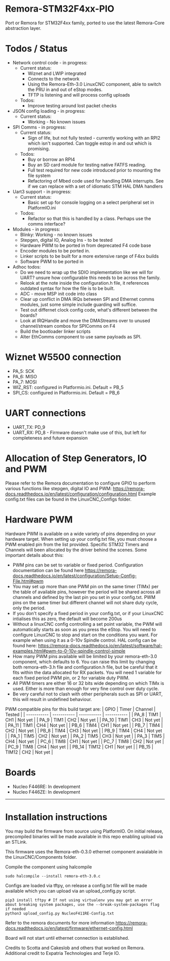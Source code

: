 # Remora-STM32F4xx-PIO
Port or Remora for STM32F4xx family, ported to use the latest Remora-Core abstraction layer.

# Todos / Status
- Network control code - in progress:
    - Current status:
        - Wiznet and LWIP integrated
        - Connects to the network
        - Using the Remora-Eth-3.0 LinuxCNC component, able to switch the PRU in and out of eStop modes.
        - TFTP is listening and will process config uploads
    - Todos:
        - Improve testing around lost packet checks
- JSON config loading - in progress:
    - Current status:
        - Working - No known issues 
- SPI Comms - in progress:
    - Current status:
        - Sign of life, but not fully tested - currently working with an RPI2 which isn't supported. Can toggle estop in and out which is promising.
    - Todos:
        - Buy or borrow an RPI4
        - Buy an SD card module for testing native FATFS reading. 
        - Full test required for new code introduced prior to mounting the file system 
        - Refactoring of Mbed code used for handling DMA interrupts. See if we can replace with a set of idiomatic STM HAL DMA handlers
- Uart3 support - in progress: 
    - Current status:
        - Basic set up for console logging on a select peripheral set in PlatformIO.ini
    - Todos:
        - Refactor so that this is handled by a class. Perhaps use the comms interface? 
- Modules - in progress:
    - Blinky: Working - no known issues
    - Stepgen, digital IO, Analog Ins - to be tested
    - Hardware PWM  to be ported in from deprecated F4 code base
    - Encoder modules to be ported in.
    - Linker scripts to be built for a more extensive range of F4xx builds
    - Software PWM to be ported in
- Adhoc todos: 
    - Do we need to wrap up the SDIO implementation like we will for UART? unsure how configurable this needs to be across the family. 
    - Relook at the note inside the configuration.h file, it references outdated syntax for how the file is to be built. 
    - ADC - move MSP init code into class
    - Clear up conflict in DMA IRQs between SPI and Ethernet comms modules, just some simple include guarding will suffice.
    - Test out differnet clock config code, what's different between the boards?
    - Look at IRQHandle and move the DMAStreams over to unused channel/stream combos for SPIComms on F4
    - Build the bootloader linker scripts
    - Alter EthComms component to use same payloads as SPI. 

# Wiznet W5500 connection
- PA_5: SCK
- PA_6: MISO
- PA_7: MOSI
- WIZ_RST: configured in Platformio.ini. Default = PB_5
- SPI_CS: configured in Platformio.ini. Default = PB_6

# UART connections
- UART_TX: PD_9
- UART_RX: PD_8 - Firmware doesn't make use of this, but left for completeness and future expansion

# Allocation of Step Generators, IO and PWM
Please refer to the Remora documentation to configure GPIO to perform various functions like stepgen, digital IO and PWM: https://remora-docs.readthedocs.io/en/latest/configuration/configuration.html
Example config.txt files can be found in the LinuxCNC_Configs folder. 

# Hardware PWM
Hardware PWM is available on a wide variety of pins depending on your hardware target. When setting up your config.txt file, you must choose a PWM enabled pin from the list provided. Specific STM32 Timers and Channels will been allocated by the driver behind the scenes. Some important details about this: 
- PWM pins can be set to variable or fixed period. Configuration documentation can be found here https://remora-docs.readthedocs.io/en/latest/configuration/Setup-Config-File.html#pwm
- You may set up more than one PWM pin on the same timer (TIMx) per the table of available pins, however the period will be shared across all channels and defined by the last pin you set in your config.txt. PWM pins on the same timer but different channel will not share duty cycle, only the period. 
- If you don't specify a fixed period in your config.txt, or if your LinuxCNC intialises this as zero, the default will become 200us
- Without a linuxCNC config controlling a set point variable, the PWM will automatically starts as soon as you press the eStop. You will need to configure LinuxCNC to stop and start on the conditions you want. For example when using it as a 0-10v Spindle control. HAL config can be found here: https://remora-docs.readthedocs.io/en/latest/software/hal-examples.html#pwm-to-0-10v-spindle-control-simple
- How many PWM pins available will be limited by your remora-eth-3.0 component, which defaults to 6. You can raise this limit by changing both remora-eth-3.h file and configuration.h file, but be careful that it fits within the data allocated for RX packets. You will need 1 variable for each fixed period PWM pin, or 2 for variable duty PWM.
- All PWM timers are either 16 or 32 bits wide depending on which TIMx is used. Either is more than enough for very fine control over duty cycle.
- Be very careful not to clash with other peripherals such as SPI or UART, this will result in undefined behaviour. 

PWM compatible pins for this build target are:
| GPIO | Timer | Channel | Tested |
| ----------- | ----------- |  -----------  |  -----------  |
| PA_8 | TIM1 | CH1 | Not yet | 
| PA_9 | TIM1 | CH2 | Not yet |
| PA_10 | TIM1 | CH3 | Not yet |
| PA_11 | TIM1 | CH4 | Not yet |
| PB_6 | TIM4 | CH1 | Not yet | 
| PB_7 | TIM4 | CH2 | Not yet |
| PB_8 | TIM4 | CH3 | Not yet |
| PB_9 | TIM4 | CH4 | Not yet |
| PA_1  | TIM5 | CH2 | Not yet |
| PA_2 | TIM5 | CH3 | Not yet |
| PA_3 | TIM5 | CH4 | Not yet |
| PC_6 | TIM8 | CH1 | Not yet |
| PC_7 | TIM8 | CH2 | Not yet |
| PC_9 | TIM8 | CH4 | Not yet |
| PB_14 | TIM12 | CH1 | Not yet |
| PB_15 | TIM12 | CH2 | Not yet |
 
# Boards
- Nucleo F446RE: In development
- Nucleo F446ZE: In development

------------------------------------------

# Installation instructions
You may build the firmware from source using PlatformIO. On initial release, precompiled binaries will be made available in this repo enabling upload via an STLink. 

This firmware uses the Remora-eth-0.3.0 ethernet component avaialable in the LinuxCNC/Components folder.

Compile the component using halcompile
```
sudo halcompile --install remora-eth-3.0.c
```

Configs are loaded via tftpy, on release a config.txt file will be made available which you can upload via an upload_config.py script.
```
pip3 install tftpy # If not using virtualenv you may get an error about breaking system packages, use the --break-system-packages flag if needed
python3 upload_config.py NucleoF411RE-Config.txt
```

Refer to the remora documents for more information
https://remora-docs.readthedocs.io/en/latest/firmware/ethernet-config.html

Board will not start until ethernet connection is established. 

Credits to Scotta and Cakeslob and others that worked on Remora. Additional credit to Expatria Technologies and Terje IO. 